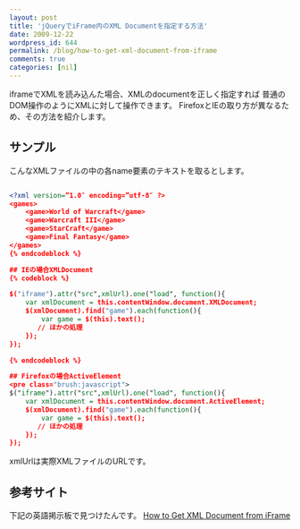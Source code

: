 ```yaml
---
layout: post
title: 'jQueryでiFrame内のXML Documentを指定する方法'
date: 2009-12-22
wordpress_id: 644
permalink: /blog/how-to-get-xml-document-from-iframe
comments: true
categories: [nil]
---
```

iframeでXMLを読み込んた場合、XMLのdocumentを正しく指定すれば
普通のDOM操作のようにXMLに対して操作できます。
FirefoxとIEの取り方が異なるため、その方法を紹介します。
<br/>
## サンプル
こんなXMLファイルの中の各name要素のテキストを取るとします。

```xml

<?xml version=”1.0″ encoding=”utf-8″ ?>
<games>
    <game>World of Warcraft</game>
    <game>Warcraft III</game>
    <game>StarCraft</game>
    <game>Final Fantasy</game>
</games>
{% endcodeblock %}

## IEの場合XMLDocument
{% codeblock %}

$("iframe").attr("src",xmlUrl).one("load", function(){
    var xmlDocument = this.contentWindow.document.XMLDocument;
    $(xmlDocument).find("game").each(function(){
        var game = $(this).text();
       // ほかの処理
    });
});

{% endcodeblock %}

## Firefoxの場合ActiveElement
<pre class="brush:javascript">
$("iframe").attr("src",xmlUrl).one("load", function(){
    var xmlDocument = this.contentWindow.document.ActiveElement;
    $(xmlDocument).find("game").each(function(){
        var game = $(this).text();
       // ほかの処理
    });
});

```

xmlUrlは実際XMLファイルのURLです。
## 参考サイト
下記の英語掲示板で見つけたんです。
[How to Get XML Document from iFrame](http://p2p.wrox.com/ajax/60159-how-get-xml-document-iframe.html#post204115)
